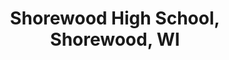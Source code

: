 ---
title: "Shorewood High School, Shorewood, WI"
project_id: 
conference_id: ""
presenters:
   - peter_bandettini
summary: "<p>Shorewood High School, Shorewood, WI</p>"
file: /assets/presentations/T202.ppt
filename: T202.ppt
layout: presentation
---